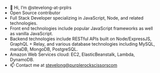- 👋 Hi, I’m @stevelong-at-prplrs
- Open Source contributor
- Full Stack Developer specializing in JavaScript, Node, and related technologies.
- Front end technologies include popular JavaScript frameworks as well as vanilla JavaScript.
- Backend technologies include RESTful APIs built on Node/ExpressJS, GraphQL + Relay, and various database technologies including MySQL, mariaDB, MongoDB, PostgreSQL.
- Amazon Web Services cloud: EC2, ElasticBeanstalk, Lambda, DynamoDB.
- 📫 Contact me at <stevelong@purplerockscissorscom>

